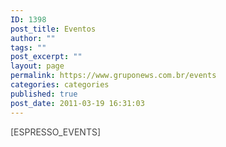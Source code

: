 ```yaml
---
ID: 1398
post_title: Eventos
author: ""
tags: ""
post_excerpt: ""
layout: page
permalink: https://www.gruponews.com.br/events
categories: categories
published: true
post_date: 2011-03-19 16:31:03
---
```

<span style="color: #444444;">[ESPRESSO_EVENTS]</span>